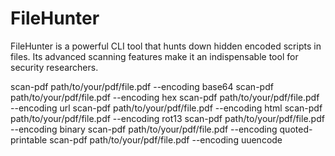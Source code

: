 # FileHunter
FileHunter is a powerful CLI tool that hunts down hidden encoded scripts in files. Its advanced scanning features make it an indispensable tool for security researchers.


scan-pdf path/to/your/pdf/file.pdf --encoding base64
scan-pdf path/to/your/pdf/file.pdf --encoding hex
scan-pdf path/to/your/pdf/file.pdf --encoding url
scan-pdf path/to/your/pdf/file.pdf --encoding html
scan-pdf path/to/your/pdf/file.pdf --encoding rot13
scan-pdf path/to/your/pdf/file.pdf --encoding binary
scan-pdf path/to/your/pdf/file.pdf --encoding quoted-printable
scan-pdf path/to/your/pdf/file.pdf --encoding uuencode

